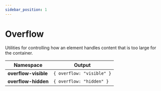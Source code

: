 ```yaml
---
sidebar_position: 1
---
```


# Overflow
Utilities for controlling how an element handles content that is too large for the container.

Namespace | Output
--------- | ------
**overflow-visible** | `{ overflow: "visible" }`
**overflow-hidden** | `{ overflow: "hidden" }`
